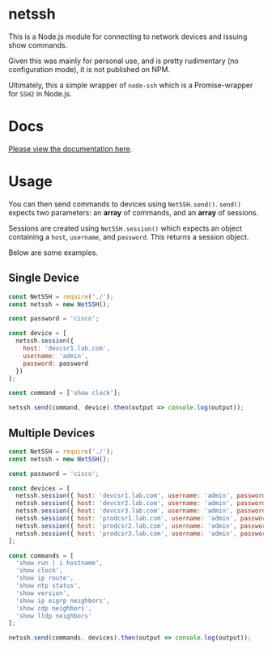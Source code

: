 # netssh

This is a Node.js module for connecting to network devices and issuing show commands.

Given this was mainly for personal use, and is pretty rudimentary (no configuration mode), it is not published on NPM.

Ultimately, this a simple wrapper of `node-ssh` which is a Promise-wrapper for `SSH2` in Node.js.

# Docs

[Please view the documentation here](https://rnwolfe.github.io/node-netssh/).

# Usage

You can then send commands to devices using `NetSSH.send()`. `send()` expects two parameters: an **array** of commands, and an **array** of sessions.

Sessions are created using `NetSSH.session()` which expects an object containing a `host`, `username`, and `password`. This returns a session object.

Below are some examples.

## Single Device

```javascript
const NetSSH = require('./');
const netssh = new NetSSH();

const password = 'cisco';

const device = [
  netssh.session({
    host: 'devcsr1.lab.com',
    username: 'admin',
    password: password
  })
];

const command = ['show clock'];

netssh.send(command, device).then(output => console.log(output));
```

## Multiple Devices

```javascript
const NetSSH = require('./');
const netssh = new NetSSH();

const password = 'cisco';

const devices = [
  netssh.session({ host: 'devcsr1.lab.com', username: 'admin', password: password }),
  netssh.session({ host: 'devcsr2.lab.com', username: 'admin', password: password }),
  netssh.session({ host: 'devcsr3.lab.com', username: 'admin', password: password }),
  netssh.session({ host: 'prodcsr1.lab.com', username: 'admin', password: password }),
  netssh.session({ host: 'prodcsr2.lab.com', username: 'admin', password: password }),
  netssh.session({ host: 'prodcsr3.lab.com', username: 'admin', password: password })
];

const commands = [
  'show run | i hostname',
  'show clock',
  'show ip route',
  'show ntp status',
  'show version',
  'show ip eigrp neighbors',
  'show cdp neighbors',
  'show lldp neighbors'
];

netssh.send(commands, devices).then(output => console.log(output));
```
